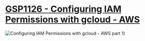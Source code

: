 # [GSP1126 - Configuring IAM Permissions with gcloud - AWS](https://www.cloudskillsboost.google/games/5058/labs/33044)

![Configuring IAM Permissions with gcloud - AWS part 1](GSP1126-screencap-1.png))